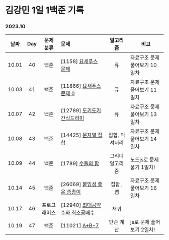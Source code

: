 # 김강민 1일 1백준 기록

### 2023.10

| 날짜  | Day |  문제 분류   | 문제                                                |    알고리즘     | 비고                          |
| :---: | :-: | :----------: | :-------------------------------------------------- | :-------------: | ----------------------------- |
| 10.01 | 40  |     백준     | [1158] [요세푸스 문제](./Month_10/1001/)            |       큐        | 자료구조 문제 풀어보기 10일차 |
| 10.03 | 41  |     백준     | [11866] [요새푸스 문제 0](./Month_10/1003/)         |       큐        | 자료구조 문제 풀어보기 11일차 |
| 10.07 | 42  |     백준     | [12789] [도키도키 간식드리미](./Month_10/1007/)     |       큐        | 자료구조 문제 풀어보기 13일차 |
| 10.08 | 43  |     백준     | [14425] [문자열 집합](./Month_10/1008/)             | 집합, 딕셔너리  | 자료구조 문제 풀어보기 14일차 |
| 10.09 | 44  |     백준     | [1789] [수들의 합](./Month_10/1009/)                | 그리디 알고리즘 | 노드js로 문제 풀기 1일차!     |
| 10.14 | 45  |     백준     | [26069] [붙임성 좋은 총총이](./Month_10/1014/)      |    집합 , 맵    | 자료구조 문제 풀어보기 16일차 |
| 10.17 | 46  | 프로그래머스 | [12940] [최대공약수와 최소공배수](./Month_10/1017/) |      재귀       |
| 10.19 | 47  |     백준     | [11021] [A+B-7](./Month_10/1019/)                   |    단순 계산    | js로 문제 풀어보기 2일차!     |
